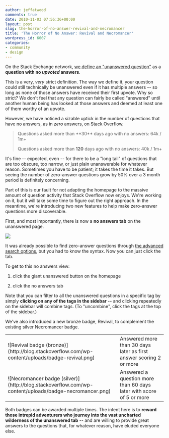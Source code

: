 ```yaml
---
author: jeffatwood
comments: true
date: 2010-11-03 07:56:36+00:00
layout: post
slug: the-horror-of-no-answer-revival-and-necromancer
title: 'The Horror of No Answer: Revival and Necromancer'
wordpress_id: 6007
categories:
- community
- design
---
```


On the Stack Exchange network, [we define an "unanswered question"](http://blog.stackoverflow.com/2008/09/ok-now-define-answered/) as a **question with no _upvoted_ answers**.

This is a very, _very_ strict definition. The way we define it, your question could still technically be unanswered even if it has multiple answers -- so long as none of those answers have received their first upvote. Why so strict? We don't feel that any question can fairly be called "answered" until another human being has looked at those answers and deemed at least one of them worthy of an upvote.

However, we have noticed a sizable uptick in the number of questions that have no answers, as in _zero_ answers, on Stack Overflow.



<blockquote>
Questions asked more than **30** days ago with no answers:
64k / 1m+

Questions asked more than **120** days ago with no answers:
40k / 1m+
</blockquote>


 
It's fine -- expected, even -- for there to be a "long tail" of questions that are too obscure, too narrow, or just plain unanswerable for whatever reason. Sometimes you have to be patient; it takes the time it takes. But seeing the number of zero-answer questions grow by 50% over a 3 month period is definitely concerning.

Part of this is our fault for not adapting the homepage to the massive amount of question activity that Stack Overflow now enjoys. We're working on it, but it will take some time to figure out the right approach. In the meantime, we're introducing two new features to help make zero-answer questions more discoverable.

First, and most importantly, there is now a **no answers tab** on the unanswered page.

![](http://blog.stackoverflow.com/wp-content/uploads/unanswered-no-answers-tab.png)

It was already possible to find zero-answer questions through [the advanced search options](http://stackoverflow.com/search), but you had to know the syntax. Now you can just click the tab.

To get to this no answers view:





  1. click the giant unanswered button on the homepage

  2. click the no answers tab


Note that you can filter to all the unanswered questions in a specific tag by simply **clicking on any of the tags in the sidebar** -- and clicking repeatedly on the sidebar will combine tags. (To "uncombine", click the tags at the top of the sidebar.)

We've also introduced a new bronze badge, Revival, to complement the existing silver Necromancer badge. 

<table >
<tr >

<td >![Revival badge (bronze)](http://blog.stackoverflow.com/wp-content/uploads/badge-revival.png)
</td>

<td >Answered more than 30 days later as first answer scoring 2 or more
</td>
</tr>

<td >![Necromancer badge (silver)](http://blog.stackoverflow.com/wp-content/uploads/badge-necromancer.png)
</td>

<td >
Answered a question more than 60 days later with score of 5 or more

</td>
<tr >
</tr>
</table>

Both badges can be awarded multiple times. The intent here is to **reward those intrepid adventurers who journey into the vast uncharted wilderness of the unanswered tab** -- and are willing to provide great answers to the questions that, for whatever reason, have eluded everyone else.
